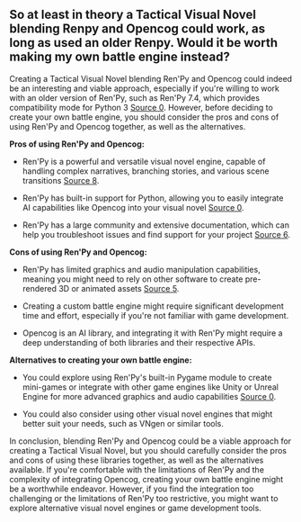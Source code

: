 ## So at least in theory a Tactical Visual Novel blending Renpy and Opencog could work, as long as used an older Renpy. Would it be worth making my own battle engine instead?

Creating a Tactical Visual Novel blending Ren'Py and Opencog could indeed be an interesting and viable approach, especially if you're willing to work with an older version of Ren'Py, such as Ren'Py 7.4, which provides compatibility mode for Python 3 [Source 0](https://www.freecodecamp.org/news/use-python-to-create-a-visual-novel/). However, before deciding to create your own battle engine, you should consider the pros and cons of using Ren'Py and Opencog together, as well as the alternatives.

**Pros of using Ren'Py and Opencog:**

- Ren'Py is a powerful and versatile visual novel engine, capable of handling complex narratives, branching stories, and various scene transitions [Source 8](https://en.m.wikipedia.org/wiki/Ren%27Py).

- Ren'Py has built-in support for Python, allowing you to easily integrate AI capabilities like Opencog into your visual novel [Source 0](https://www.freecodecamp.org/news/use-python-to-create-a-visual-novel/).

- Ren'Py has a large community and extensive documentation, which can help you troubleshoot issues and find support for your project [Source 6](https://itch.io/games/made-with-renpy).

**Cons of using Ren'Py and Opencog:**

- Ren'Py has limited graphics and audio manipulation capabilities, meaning you might need to rely on other software to create pre-rendered 3D or animated assets [Source 5](https://westofentropy.wordpress.com/2020/10/29/renpy-point-and-click-tutorial-1-structure/).

- Creating a custom battle engine might require significant development time and effort, especially if you're not familiar with game development.

- Opencog is an AI library, and integrating it with Ren'Py might require a deep understanding of both libraries and their respective APIs.

**Alternatives to creating your own battle engine:**

- You could explore using Ren'Py's built-in Pygame module to create mini-games or integrate with other game engines like Unity or Unreal Engine for more advanced graphics and audio capabilities [Source 0](https://www.freecodecamp.org/news/use-python-to-create-a-visual-novel/).

- You could also consider using other visual novel engines that might better suit your needs, such as VNgen or similar tools.

In conclusion, blending Ren'Py and Opencog could be a viable approach for creating a Tactical Visual Novel, but you should carefully consider the pros and cons of using these libraries together, as well as the alternatives available. If you're comfortable with the limitations of Ren'Py and the complexity of integrating Opencog, creating your own battle engine might be a worthwhile endeavor. However, if you find the integration too challenging or the limitations of Ren'Py too restrictive, you might want to explore alternative visual novel engines or game development tools. 
